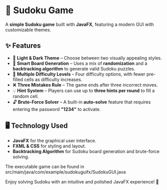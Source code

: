# 🧩 Sudoku Game

A **simple Sudoku game** built with **JavaFX**, featuring a modern GUI with customizable themes.

## ✨ Features
- 🎨 **Light & Dark Theme** – Choose between two visually appealing styles.
- 🎲 **Smart Board Generation** – Uses a mix of **randomization** and a **backtracking algorithm** to generate valid Sudoku puzzles.
- 🎯 **Multiple Difficulty Levels** – Four difficulty options, with fewer pre-filled cells as difficulty increases.
- ❌ **Three Mistakes Rule** – The game ends after three incorrect moves.
- 💡 **Hint System** – Players can use up to **three hints per round** to fill a random cell.
- 🔓 **Brute-Force Solver** – A built-in **auto-solve** feature that requires entering the password **"1234"** to activate.

## 🖥️ Technology Used
- **JavaFX** for the graphical user interface.
- **FXML & CSS** for styling and layout.
- **Backtracking Algorithm** for Sudoku board generation and brute-force solving.

The executable game can be found in src/main/java/com/example/sudokuguifx/SudokuGUI.java

Enjoy solving Sudoku with an intuitive and polished JavaFX experience! 🚀
